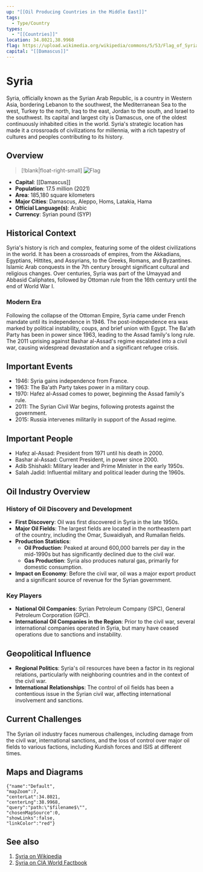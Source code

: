 ```yaml
---
up: "[[Oil Producing Countries in the Middle East]]"
tags:
  - Type/Country
types:
  - "[[Countries]]"
location: 34.8021,38.9968
flag: https://upload.wikimedia.org/wikipedia/commons/5/53/Flag_of_Syria.svg
capital: "[[Damascus]]"
---
```


# Syria

Syria, officially known as the Syrian Arab Republic, is a country in Western Asia, bordering Lebanon to the southwest, the Mediterranean Sea to the west, Turkey to the north, Iraq to the east, Jordan to the south, and Israel to the southwest. Its capital and largest city is Damascus, one of the oldest continuously inhabited cities in the world. Syria's strategic location has made it a crossroads of civilizations for millennia, with a rich tapestry of cultures and peoples contributing to its history.

## Overview

> [!blank|float-right-small]
> ![Flag](https://upload.wikimedia.org/wikipedia/commons/5/53/Flag_of_Syria.svg)

- **Capital**: [[Damascus]]
- **Population**: 17.5 million (2021)
- **Area**: 185,180 square kilometers
- **Major Cities**: Damascus, Aleppo, Homs, Latakia, Hama
- **Official Language(s)**: Arabic
- **Currency**: Syrian pound (SYP)

## Historical Context

Syria's history is rich and complex, featuring some of the oldest civilizations in the world. It has been a crossroads of empires, from the Akkadians, Egyptians, Hittites, and Assyrians, to the Greeks, Romans, and Byzantines. Islamic Arab conquests in the 7th century brought significant cultural and religious changes. Over centuries, Syria was part of the Umayyad and Abbasid Caliphates, followed by Ottoman rule from the 16th century until the end of World War I.

### Modern Era

Following the collapse of the Ottoman Empire, Syria came under French mandate until its independence in 1946. The post-independence era was marked by political instability, coups, and brief union with Egypt. The Ba'ath Party has been in power since 1963, leading to the Assad family's long rule. The 2011 uprising against Bashar al-Assad's regime escalated into a civil war, causing widespread devastation and a significant refugee crisis.

## Important Events

- 1946: Syria gains independence from France.
- 1963: The Ba'ath Party takes power in a military coup.
- 1970: Hafez al-Assad comes to power, beginning the Assad family's rule.
- 2011: The Syrian Civil War begins, following protests against the government.
- 2015: Russia intervenes militarily in support of the Assad regime.

## Important People

- Hafez al-Assad: President from 1971 until his death in 2000.
- Bashar al-Assad: Current President, in power since 2000.
- Adib Shishakli: Military leader and Prime Minister in the early 1950s.
- Salah Jadid: Influential military and political leader during the 1960s.

## Oil Industry Overview

### History of Oil Discovery and Development

- **First Discovery**: Oil was first discovered in Syria in the late 1950s.
- **Major Oil Fields**: The largest fields are located in the northeastern part of the country, including the Omar, Suwaidiyah, and Rumailan fields.
- **Production Statistics**:
  - **Oil Production**: Peaked at around 600,000 barrels per day in the mid-1990s but has significantly declined due to the civil war.
  - **Gas Production**: Syria also produces natural gas, primarily for domestic consumption.
- **Impact on Economy**: Before the civil war, oil was a major export product and a significant source of revenue for the Syrian government.

### Key Players

- **National Oil Companies**: Syrian Petroleum Company (SPC), General Petroleum Corporation (GPC).
- **International Oil Companies in the Region**: Prior to the civil war, several international companies operated in Syria, but many have ceased operations due to sanctions and instability.

## Geopolitical Influence

- **Regional Politics**: Syria's oil resources have been a factor in its regional relations, particularly with neighboring countries and in the context of the civil war.
- **International Relationships**: The control of oil fields has been a contentious issue in the Syrian civil war, affecting international involvement and sanctions.

## Current Challenges

The Syrian oil industry faces numerous challenges, including damage from the civil war, international sanctions, and the loss of control over major oil fields to various factions, including Kurdish forces and ISIS at different times.

## Maps and Diagrams

```mapview
{"name":"Default",
"mapZoom":7,
"centerLat":34.8021,
"centerLng":38.9968,
"query":"path:\"$filename$\"",
"chosenMapSource":0,
"showLinks":false,
"linkColor":"red"}
```

## See also

1. [Syria on Wikipedia](https://en.wikipedia.org/wiki/Syria)
2. [Syria on CIA World Factbook](https://www.cia.gov/the-world-factbook/countries/syria/)

